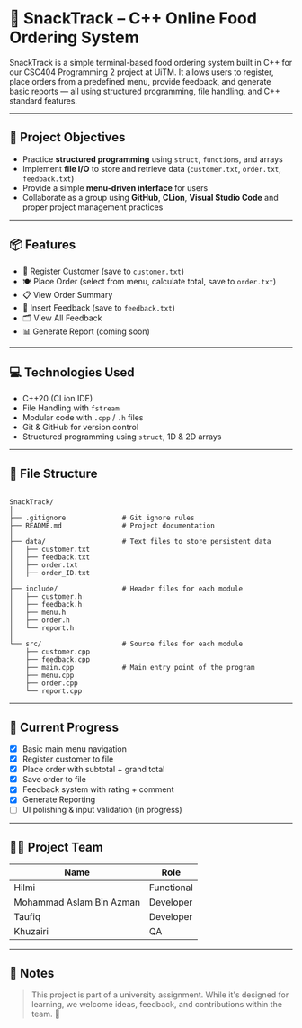 # 🧾 SnackTrack – C++ Online Food Ordering System

SnackTrack is a simple terminal-based food ordering system built in C++ for our CSC404 Programming 2 project at UiTM. It allows users to register, place orders from a predefined menu, provide feedback, and generate basic reports — all using structured programming, file handling, and C++ standard features.

---

## 🎯 Project Objectives

- Practice **structured programming** using `struct`, `functions`, and arrays
- Implement **file I/O** to store and retrieve data (`customer.txt`, `order.txt`, `feedback.txt`)
- Provide a simple **menu-driven interface** for users
- Collaborate as a group using **GitHub**, **CLion**, **Visual Studio Code** and proper project management practices

---

## 📦 Features

- 👤 Register Customer (save to `customer.txt`)
- 🍽️ Place Order (select from menu, calculate total, save to `order.txt`)
- 📋 View Order Summary
- 💬 Insert Feedback (save to `feedback.txt`)
- 🗂️ View All Feedback
- 📊 Generate Report (coming soon)

---

## 💻 Technologies Used

- C++20 (CLion IDE)
- File Handling with `fstream`
- Modular code with `.cpp` / `.h` files
- Git & GitHub for version control
- Structured programming using `struct`, 1D & 2D arrays

---
## 📁 File Structure

```

SnackTrack/
│
├── .gitignore              # Git ignore rules
├── README.md               # Project documentation
│
├── data/                   # Text files to store persistent data
│   ├── customer.txt
│   ├── feedback.txt
│   ├── order.txt
│   ├── order_ID.txt
│
├── include/                # Header files for each module
│   ├── customer.h
│   ├── feedback.h
│   ├── menu.h
│   ├── order.h
│   └── report.h
│
└── src/                    # Source files for each module
    ├── customer.cpp
    ├── feedback.cpp
    ├── main.cpp            # Main entry point of the program
    ├── menu.cpp
    ├── order.cpp
    └── report.cpp
```
---

## 🚧 Current Progress

- [x] Basic main menu navigation
- [x] Register customer to file
- [x] Place order with subtotal + grand total
- [x] Save order to file
- [x] Feedback system with rating + comment
- [x] Generate Reporting
- [ ] UI polishing & input validation (in progress)

---

## 👨‍💻 Project Team

| Name                            | Role                  |
|---------------------------------|-----------------------|
| Hilmi                           | Functional            |
| Mohammad Aslam Bin Azman        | Developer             |
| Taufiq                          | Developer             |
| Khuzairi                        | QA                    |

---

## 📝 Notes

> This project is part of a university assignment. While it's designed for learning, we welcome ideas, feedback, and contributions within the team. 🚀
